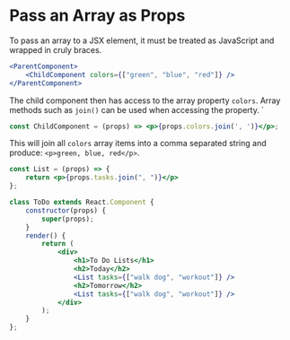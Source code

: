 # Pass an Array as Props
To pass an array to a JSX element, it must be treated as JavaScript and wrapped in cruly braces.

```jsx
<ParentComponent>
	<ChildComponent colors={["green", "blue", "red"]} />
</ParentComponent>
```

The child component then has access to the array property `colors`. Array methods such as `join()` can be used when accessing the property. `

``` jsx
const ChildComponent = (props) => <p>{props.colors.join(', ')}</p>;
```

This will join all `colors` array items into a comma separated string and produce: `<p>green, blue, red</p>`.

```jsx
const List = (props) => {
	return <p>{props.tasks.join(", ")}</p>
};  

class ToDo extends React.Component {
	constructor(props) {
		super(props);
	}
	render() {
		return (
			<div>
				<h1>To Do Lists</h1>
				<h2>Today</h2>
				<List tasks={["walk dog", "workout"]} />
				<h2>Tomorrow</h2>
				<List tasks={["walk dog", "workout"]} />
			</div>
		);
	}
};
```

